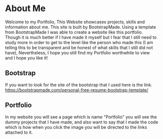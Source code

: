 # About Me

Welcome to my Portfolio, This Website showcases projects, skills and information about me.
This site is built by BootstrapMade. Using a template from BootstrapMade I was able to create
a website like this portfolio. Though it is much better if I have made it myself but I fear
that I still need to study more in order to get to the level like the person who made this (I am telling this to be transparent and be honest of what skills that I still did not have), Nevertheless, I hope you still find my Portfolio worthwhile to view and I hope you like it! 


## Bootstrap

If you want to look for the site of the bootstrap that I used here is the link.
https://bootstrapmade.com/personal-free-resume-bootstrap-template/

## Portfolio

In my website you will see a page which is name "Portfolio" you will see the dummy projects that I have made, and also want to say that I made the code which is how when you click the image you will be directed to the links attached to it.
